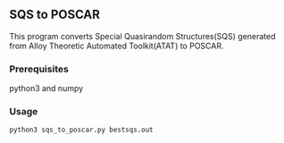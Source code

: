 ## SQS to POSCAR

This program converts Special Quasirandom Structures(SQS) generated from Alloy Theoretic Automated Toolkit(ATAT) to POSCAR. 

### Prerequisites

python3 and numpy

### Usage 

`python3 sqs_to_poscar.py bestsqs.out`
